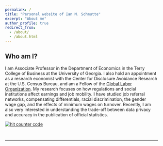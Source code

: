 ```yaml
---
permalink: /
title: "Personal website of Ian M. Schmutte"
excerpt: "About me"
author_profile: true
redirect_from: 
  - /about/
  - /about.html
---
```


## Who am I?

I am Associate Professor in the Department of Economics in the Terry College of Business at the University of Georgia. I also hold an appointment as a research economist with the Center for Disclosure Avoidance Research at the U.S. Census Bureau, and am a Fellow of the [Global Labor Organization](https://glabor.org/wp/). My research focuses on how regulations and social institutions affect earnings and job mobility. I have studied job referral networks, compensating differentials, racial discrimination, the gender wage gap, and the effects of minimum wages on turnover. Recently, I am also very interested in understanding the trade-off between data privacy and accuracy in the publication of official statistics.

<!-- Start of Date Modified Code -->
<div class="Section1"></div>
<script language="JavaScript" type="text/javascript">
<!--//
document.write("<i>"+"Last Updated on "
+document.lastModified + "</i>");
//-->
</script>
<!-- Start of StatCounter Code -->
<script type="text/javascript" language="JavaScript">
var sc_project=2371178; 
var sc_invisible=0; 
var sc_partition=22; 
var sc_security="03c588ec"; 
</script>
<script type="text/javascript" language="JavaScript" src="http://www.statcounter.com/counter/counter.js"></script>
<noscript>
<a href="http://www.statcounter.com/" target="_blank"><img  src="http://c23.statcounter.com/counter.php?sc_project=2371178&java=0&security=03c588ec&invisible=0" alt="hit counter code" border="0" /></a>
</noscript>
<p class=MsoNormal>&nbsp;</p>
<hr>
<noscript>
</noscript>
<!-- End of StatCounter Code -->
